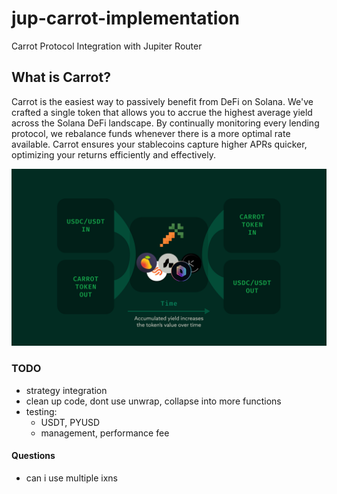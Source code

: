 # jup-carrot-implementation

Carrot Protocol Integration with Jupiter Router

## What is Carrot?

Carrot is the easiest way to passively benefit from DeFi on Solana. We've crafted a single token that allows you to accrue the highest average yield across the Solana DeFi landscape. By continually monitoring every lending protocol, we rebalance funds whenever there is a more optimal rate available. Carrot ensures your stablecoins capture higher APRs quicker, optimizing your returns efficiently and effectively.

![Carrot Overview](carrot-overview.png)

### TODO

- strategy integration
- clean up code, dont use unwrap, collapse into more functions
- testing:
  - USDT, PYUSD
  - management, performance fee

#### Questions

- can i use multiple ixns